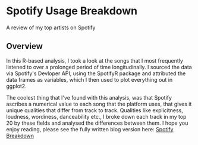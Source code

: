 # Spotify Usage Breakdown
A review of my top artists on Spotify 

## Overview

In this R-based analysis, I took a look at the songs that I most frequently listened to over a prolonged period of time longitudinally. 
I sourced the data via Spotify's Devloper API, using the SpotifyR package and attributed the data frames as variables, which I then used to 
plot everything out in ggplot2. 

The coolest thing that I've found with this analysis, was that Spotify ascribes a numerical value to each song that the platform uses, that gives it unique qualities that differ
from track to track. Qualities like explicitness, loudness, wordiness, danceability etc., I broke down each track in my top 20 by these fields and analysed the 
differences between them. I hope you enjoy reading, please see the fully written blog version here: [Spotify Breakdown](https://brucelee352.github.io/projects/2023/05/04/spotify_analysis.html)

